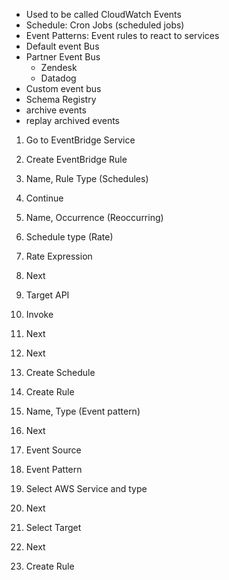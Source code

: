- Used to be called CloudWatch Events
- Schedule: Cron Jobs (scheduled jobs)
- Event Patterns: Event rules to react to services
- Default event Bus
- Partner Event Bus
  - Zendesk
  - Datadog
- Custom event bus
- Schema Registry
- archive events
- replay archived events


1. Go to EventBridge Service 
2. Create EventBridge Rule
3. Name, Rule Type (Schedules)
4. Continue
5. Name, Occurrence (Reoccurring)
6. Schedule type (Rate)
7. Rate Expression
8. Next
9. Target API
10. Invoke
11. Next
12. Next
13. Create Schedule



1. Create Rule
2. Name, Type (Event pattern)
3. Next
4. Event Source
5. Event Pattern
6. Select AWS Service and type
7. Next
8. Select Target
9. Next
10. Create Rule
